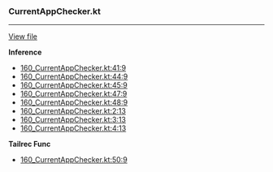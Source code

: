 ### CurrentAppChecker.kt
---
[View file](files/160_CurrentAppChecker.kt)

**Inference**

 - [160_CurrentAppChecker.kt:41:9](files/160_CurrentAppChecker.kt#L41)
 - [160_CurrentAppChecker.kt:44:9](files/160_CurrentAppChecker.kt#L44)
 - [160_CurrentAppChecker.kt:45:9](files/160_CurrentAppChecker.kt#L45)
 - [160_CurrentAppChecker.kt:47:9](files/160_CurrentAppChecker.kt#L47)
 - [160_CurrentAppChecker.kt:48:9](files/160_CurrentAppChecker.kt#L48)
 - [160_CurrentAppChecker.kt:2:13](files/160_CurrentAppChecker.kt#L2:)
 - [160_CurrentAppChecker.kt:3:13](files/160_CurrentAppChecker.kt#L3:)
 - [160_CurrentAppChecker.kt:4:13](files/160_CurrentAppChecker.kt#L4:)

**Tailrec Func**

 - [160_CurrentAppChecker.kt:50:9](files/160_CurrentAppChecker.kt#L50)
